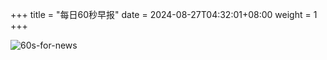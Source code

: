 +++
title = "每日60秒早报"
date = 2024-08-27T04:32:01+08:00
weight = 1
+++

![60s-for-news](/img/zaobao/zaobao.png "由 ALAPI 提供支持")
